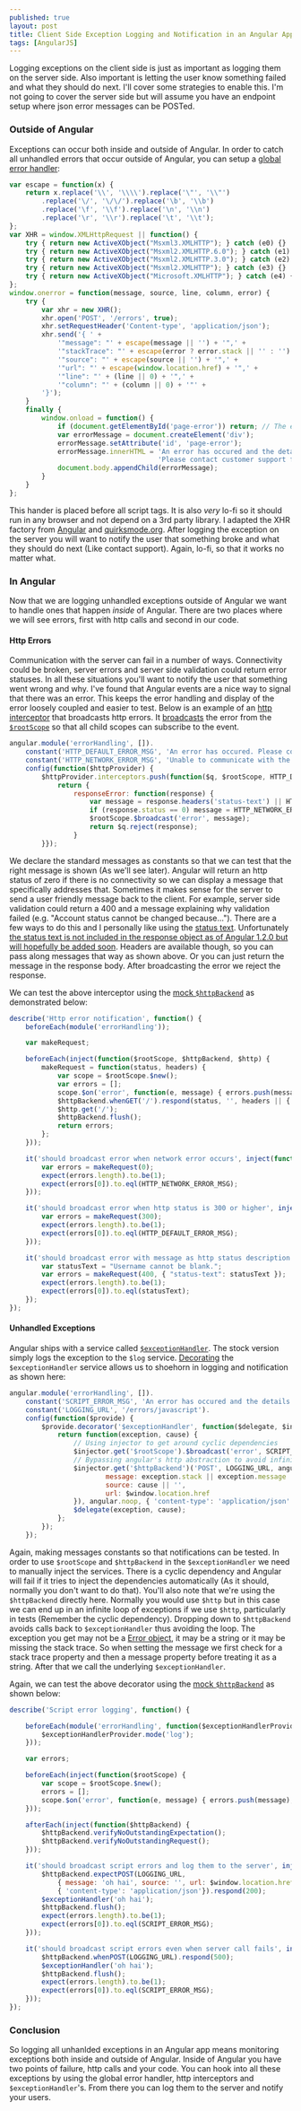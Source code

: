 ```yaml
---
published: true
layout: post
title: Client Side Exception Logging and Notification in an Angular Application
tags: [AngularJS]
---
```


Logging exceptions on the client side is just as important as logging them on the server side. Also important is letting the user know something failed and what they should do next. I'll cover some strategies to enable this. I'm not going to cover the server side but will assume you have an endpoint setup where json error messages can be POSTed.

### Outside of Angular ###

Exceptions can occur both inside and outside of Angular. In order to catch all unhandled errors that occur outside of Angular, you can setup a [global error handler](https://developer.mozilla.org/en-US/docs/Web/API/GlobalEventHandlers.onerror):

```js
var escape = function(x) {
    return x.replace('\\', '\\\\').replace('\"', '\\"')
        .replace('\/', '\/\/').replace('\b', '\\b')
        .replace('\f', '\\f').replace('\n', '\\n')
        .replace('\r', '\\r').replace('\t', '\\t');
};
var XHR = window.XMLHttpRequest || function() {
    try { return new ActiveXObject("Msxml3.XMLHTTP"); } catch (e0) {}
    try { return new ActiveXObject("Msxml2.XMLHTTP.6.0"); } catch (e1) {}
    try { return new ActiveXObject("Msxml2.XMLHTTP.3.0"); } catch (e2) {}
    try { return new ActiveXObject("Msxml2.XMLHTTP"); } catch (e3) {}
    try { return new ActiveXObject("Microsoft.XMLHTTP"); } catch (e4) {}
};
window.onerror = function(message, source, line, column, error) {
	try {
	    var xhr = new XHR();
	    xhr.open('POST', '/errors', true);
	    xhr.setRequestHeader('Content-type', 'application/json');
	    xhr.send('{ ' +
	        '"message": "' + escape(message || '') + '",' +
	        '"stackTrace": "' + escape(error ? error.stack || '' : '') + '",' +
	        '"source": "' + escape(source || '') + '",' +
	        '"url": "' + escape(window.location.href) + '",' +
	        '"line": "' + (line || 0) + '",' +
	        '"column": "' + (column || 0) + '"' +
	    '}');
    }
    finally {
        window.onload = function() {
            if (document.getElementById('page-error')) return; // The error is already displayed
            var errorMessage = document.createElement('div');
            errorMessage.setAttribute('id', 'page-error');
            errorMessage.innerHTML = 'An error has occured and the details have been logged. ' +
                                     'Please contact customer support for assistance.';
            document.body.appendChild(errorMessage);
        }
    }
};
```

This hander is placed before all script tags. It is also *very* lo-fi so it should run in any browser and not depend on a 3rd party library. I adapted the XHR factory from [Angular](https://github.com/angular/angular.js/blob/61943276f026e632dccae6405a05f79d486ed898/src/ng/httpBackend.js#L3) and [quirksmode.org](http://www.quirksmode.org/js/xmlhttp.html). After logging the exception on the server you will want to notify the user that something broke and what they should do next (Like contact support). Again, lo-fi, so that it works no matter what.

### In Angular ###

Now that we are logging unhandled exceptions outside of Angular we want to handle ones that happen *inside* of Angular. There are two places where we will see errors, first with http calls and second in our code. 

#### Http Errors ####

Communication with the server can fail in a number of ways. Connectivity could be broken, server errors and server side validation could return error statuses. In all these situations you'll want to notify the user that something went wrong and why. I've found that Angular events are a nice way to signal that there was an error. This keeps the error handling and display of the error loosely coupled and easier to test. Below is an example of an [http interceptor](http://docs.angularjs.org/api/ng.$http#description_interceptors) that broadcasts http errors. It [broadcasts](http://docs.angularjs.org/api/ng.$rootScope.Scope#methods_$broadcast) the error from the [`$rootScope`](http://docs.angularjs.org/api/ng.$rootScope.Scope) so that all child scopes can subscribe to the event.

```js
angular.module('errorHandling', []). 
    constant('HTTP_DEFAULT_ERROR_MSG', 'An error has occured. Please contact customer support for assistance.').
    constant('HTTP_NETWORK_ERROR_MSG', 'Unable to communicate with the server. Make sure you are connected to the internet and try again.').
    config(function($httpProvider) {
        $httpProvider.interceptors.push(function($q, $rootScope, HTTP_DEFAULT_ERROR_MSG, HTTP_NETWORK_ERROR_MSG) {
            return { 
                responseError: function(response) {
                    var message = response.headers('status-text') || HTTP_DEFAULT_ERROR_MSG;
                    if (response.status == 0) message = HTTP_NETWORK_ERROR_MSG;
                    $rootScope.$broadcast('error', message);
                    return $q.reject(response);
                }
        }});
```

We declare the standard messages as constants so that we can test that the right message is shown (As we'll see later). Angular will return an http status of zero if there is no connectivity so we can display a message that specifically addresses that. Sometimes it makes sense for the server to send a user friendly message back to the client. For example, server side validation could return a 400 and a message explaining why validation failed (e.g. "Account status cannot be changed because..."). There are a few ways to do this and I personally like using the [status text](http://www.w3.org/Protocols/rfc2616/rfc2616-sec6.html#sec6.1.1). Unfortunately [the status text is not included in the response object as of Angular 1.2.0 but will hopefully be added soon](https://github.com/angular/angular.js/issues/2335). Headers are available though, so you can pass along messages that way as shown above. Or you can just return the message in the response body. After broadcasting the error we reject the response.

We can test the above interceptor using the [mock `$httpBackend`](http://docs.angularjs.org/api/ngMock.$httpBackend) as demonstrated below:

```js
describe('Http error notification', function() {
    beforeEach(module('errorHandling'));

    var makeRequest;

    beforeEach(inject(function($rootScope, $httpBackend, $http) {
        makeRequest = function(status, headers) {
            var scope = $rootScope.$new();
            var errors = [];
            scope.$on('error', function(e, message) { errors.push(message); });
            $httpBackend.whenGET('/').respond(status, '', headers || { });
            $http.get('/');
            $httpBackend.flush();
            return errors;
        };
    }));

    it('should broadcast error when network error occurs', inject(function(HTTP_NETWORK_ERROR_MSG) {
        var errors = makeRequest(0);
        expect(errors.length).to.be(1);
        expect(errors[0]).to.eql(HTTP_NETWORK_ERROR_MSG);
    }));

    it('should broadcast error when http status is 300 or higher', inject(function(HTTP_DEFAULT_ERROR_MSG) {
        var errors = makeRequest(300);
        expect(errors.length).to.be(1);
        expect(errors[0]).to.eql(HTTP_DEFAULT_ERROR_MSG);
    }));

    it('should broadcast error with message as http status description', function() {
        var statusText = "Username cannot be blank.";
        var errors = makeRequest(400, { "status-text": statusText });
        expect(errors.length).to.be(1);
        expect(errors[0]).to.eql(statusText);
    });
});
``` 

#### Unhandled Exceptions ####

Angular ships with a service called [`$exceptionHandler`](http://docs.angularjs.org/api/ng.$exceptionHandler). The stock version simply logs the exception to the `$log` service. [Decorating](http://docs.angularjs.org/api/AUTO.$provide#methods_decorator) the `$exceptionHandler` service allows us to shoehorn in logging and notification as shown here:

```js
angular.module('errorHandling', []). 
    constant('SCRIPT_ERROR_MSG', 'An error has occured and the details have been logged. Please contact customer support for assistance.').
    constant('LOGGING_URL', '/errors/javascript').
    config(function($provide) {
        $provide.decorator('$exceptionHandler', function($delegate, $injector, $window, SCRIPT_ERROR_MSG, LOGGING_URL) {
            return function(exception, cause) {
                // Using injector to get around cyclic dependencies
                $injector.get('$rootScope').$broadcast('error', SCRIPT_ERROR_MSG);
                // Bypassing angular's http abstraction to avoid infinite exception loops
                $injector.get('$httpBackend')('POST', LOGGING_URL, angular.toJson({
                        message: exception.stack || exception.message || exception || '',
                        source: cause || '',
                        url: $window.location.href
                }), angular.noop, { 'content-type': 'application/json' });
                $delegate(exception, cause);
            };
        });
    });
```

Again, making messages constants so that notifications can be tested. In order to use `$rootScope` and `$httpBackend` in the `$exceptionHandler` we need to manually inject the services. There is a cyclic dependency and Angular will fail if it tries to inject the dependencies automatically (As it should, normally you don't want to do that). You'll also note that we're using the `$httpBackend` directly here. Normally you would use `$http` but in this case we can end up in an infinite loop of exceptions if we use `$http`, particularly in tests (Remember the cyclic dependency). Dropping down to `$httpBackend` avoids calls back to `$exceptionHandler` thus avoiding the loop. The exception you get may not be a [Error object](https://developer.mozilla.org/en-US/docs/Web/JavaScript/Reference/Global_Objects/Error), it may be a string or it may be missing the stack trace. So when setting the message we first check for a stack trace property and then a message property before treating it as a string. After that we call the underlying `$exceptionHandler`.

Again, we can test the above decorator using the [mock `$httpBackend`](http://docs.angularjs.org/api/ngMock.$httpBackend) as shown below:

```js
describe('Script error logging', function() {

    beforeEach(module('errorHandling', function($exceptionHandlerProvider) {
        $exceptionHandlerProvider.mode('log');
    }));

    var errors;

    beforeEach(inject(function($rootScope) {
        var scope = $rootScope.$new();
        errors = [];
        scope.$on('error', function(e, message) { errors.push(message); });
    }));

    afterEach(inject(function($httpBackend) {
        $httpBackend.verifyNoOutstandingExpectation();
        $httpBackend.verifyNoOutstandingRequest();
    }));

    it('should broadcast script errors and log them to the server', inject(function($exceptionHandler, $httpBackend, $window, LOGGING_URL, SCRIPT_ERROR_MSG) {
        $httpBackend.expectPOST(LOGGING_URL, 
            { message: 'oh hai', source: '', url: $window.location.href }, 
            { 'content-type': 'application/json'}).respond(200);
        $exceptionHandler('oh hai');
        $httpBackend.flush();
        expect(errors.length).to.be(1);
        expect(errors[0]).to.eql(SCRIPT_ERROR_MSG);
    }));

    it('should broadcast script errors even when server call fails', inject(function($exceptionHandler, $httpBackend, LOGGING_URL, SCRIPT_ERROR_MSG) {
        $httpBackend.whenPOST(LOGGING_URL).respond(500);
        $exceptionHandler('oh hai');
        $httpBackend.flush();
        expect(errors.length).to.be(1);
        expect(errors[0]).to.eql(SCRIPT_ERROR_MSG);
    }));
});
```

### Conclusion ###

So logging all unhanlded exceptions in an Angular app means monitoring exceptions both inside and outside of Angular. Inside of Angular you have two points of failure, http calls and your code. You can hook into all these exceptions by using the global error handler, http interceptors and `$exceptionHandler`'s. From there you can log them to the server and notify your users.